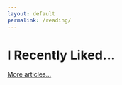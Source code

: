 ```yaml
---
layout: default
permalink: /reading/
---
```


<script>
$(document).ready(function(){

var rss = 'https://www.instapaper.com/starred/rss/3027971/BBAkGKpxHLpXeTJRFugszS4o9s';

(function(url, callback) {
    $.ajax({
        url: document.location.protocol
             + '//ajax.googleapis.com/ajax/services/feed/load?v=1.0&num=10&callback=?&q='
             + encodeURIComponent(url),
        dataType: 'json',
        success: function(data) {
            callback(data.responseData.feed);
        }
    });
})(rss, function(feed){
    var entries = feed.entries, feed = '';
    for (var i = 0; i < entries.length; i++) {
        feed += '<p><b><a href="' + entries[i].link + '">"' + entries[i].title + '"</a></b><br>'
                + entries[i].content + '</p>';
    }
    $('#feed').append(feed);
});


}); /* ready */
</script>

<h1>I Recently Liked...</h1>

<p id="feed">
</p>

<a href="https://www.instapaper.com/p/erikreinertsen">More articles...</a>
